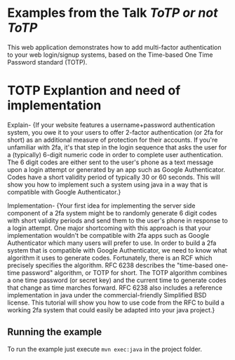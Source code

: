 # Examples from the Talk *ToTP or not ToTP*

This web application demonstrates how to add multi-factor authentication to your web login/signup systems, based on the Time-based One Time Password standard (TOTP).

# TOTP Explantion and need of implementation 
Explain-
{If your website features a username+password authentication system, you owe it 
to your users to offer 2-factor authentication (or 2fa for short) as an additional
measure of protection for their accounts. If you're unfamiliar with 2fa, it's that
step in the login sequence that asks the user for a (typically) 6-digit numeric code
in order to complete user authentication. The 6 digit codes are either sent to the user's
phone as a text message upon a login attempt or generated by an app such as Google Authenticator.
Codes have a short validity period of typically 30 or 60 seconds. This will show you how
to implement such a system using java in a way that is compatible with Google Authenticator.}


Implementation-
{Your first idea for implementing the server side component of a 2fa system might be to randomly
generate 6 digit codes with short validity periods and send them to the user's phone in response 
to a login attempt. One major shortcoming with this approach is that your implementation wouldn't
be compatible with 2fa apps such as Google Authenticator which many users will prefer to use. 
In order to build a 2fa system that is compatible with Google Authenticator, we need to know what
algorithm it uses to generate codes. Fortunately, there is an RCF which precisely specifies the algorithm. 
RFC 6238 describes the "time-based one-time password" algorithm, or TOTP for short. The TOTP algorithm combines
a one time password (or secret key) and the current time to generate codes that change as time marches forward.
RFC 6238 also includes a reference implementation in java under the commercial-friendly Simplified BSD license.
This tutorial will show you how to use code from the RFC to build a working 2fa system that could easily be adapted 
into your java project.}


## Running the example
To run the example just execute `mvn exec:java` in the project folder.
